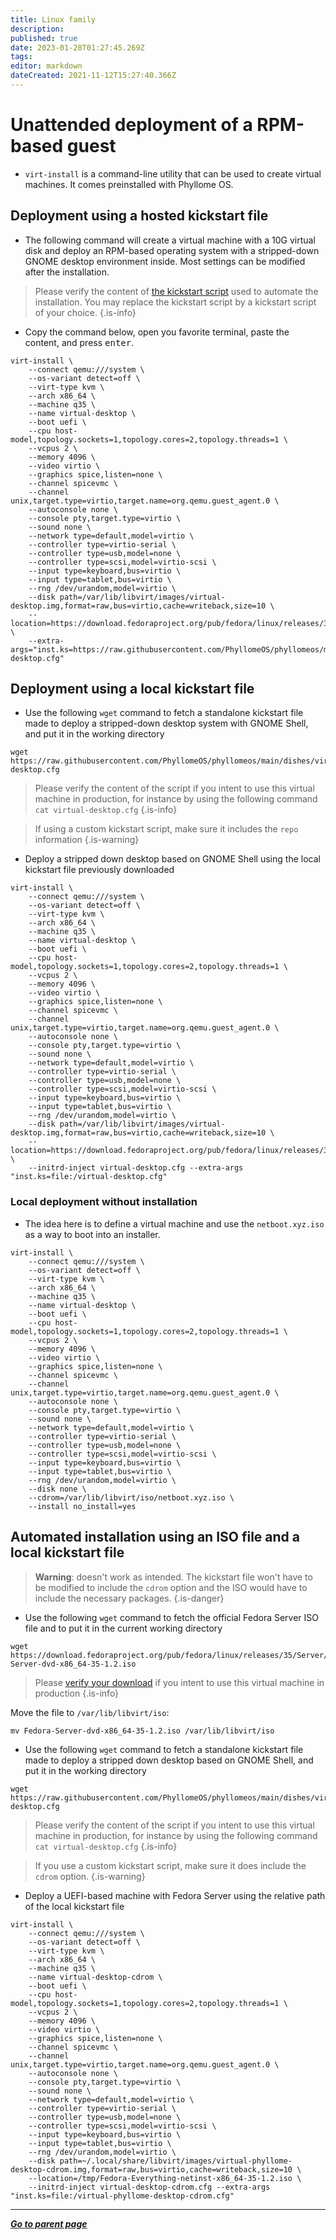 ```yaml
---
title: Linux family
description: 
published: true
date: 2023-01-28T01:27:45.269Z
tags: 
editor: markdown
dateCreated: 2021-11-12T15:27:40.366Z
---
```


# Unattended deployment of a RPM-based guest

* `virt-install` is a command-line utility that can be used to create virtual machines. It comes preinstalled with Phyllome OS. 

## Deployment using a hosted kickstart file

* The following command will create a virtual machine with a 10G virtual disk and deploy an RPM-based operating system with a stripped-down GNOME desktop environment inside. Most settings can be modified after the installation.

> Please verify the content of [the kickstart script](https://raw.githubusercontent.com/PhyllomeOS/phyllomeos/main/dishes/virtual-desktop.cfg) used to automate the installation. You may replace the kickstart script by a kickstart script of your choice.
{.is-info}

* Copy the command below, open you favorite terminal, paste the content, and press <kbd>enter</kbd>.  

```
virt-install \
    --connect qemu:///system \
    --os-variant detect=off \
    --virt-type kvm \
    --arch x86_64 \
    --machine q35 \
    --name virtual-desktop \
    --boot uefi \
    --cpu host-model,topology.sockets=1,topology.cores=2,topology.threads=1 \
    --vcpus 2 \
    --memory 4096 \
    --video virtio \
    --graphics spice,listen=none \
    --channel spicevmc \
    --channel unix,target.type=virtio,target.name=org.qemu.guest_agent.0 \
    --autoconsole none \
    --console pty,target.type=virtio \
    --sound none \
    --network type=default,model=virtio \
    --controller type=virtio-serial \
    --controller type=usb,model=none \
    --controller type=scsi,model=virtio-scsi \
    --input type=keyboard,bus=virtio \
    --input type=tablet,bus=virtio \
    --rng /dev/urandom,model=virtio \
    --disk path=/var/lib/libvirt/images/virtual-desktop.img,format=raw,bus=virtio,cache=writeback,size=10 \
    --location=https://download.fedoraproject.org/pub/fedora/linux/releases/37/Everything/x86_64/os/ \
    --extra-args="inst.ks=https://raw.githubusercontent.com/PhyllomeOS/phyllomeos/main/dishes/virtual-desktop.cfg"
```

## Deployment using a local kickstart file

* Use the following `wget` command to fetch a standalone kickstart file made to deploy a stripped-down desktop system with GNOME Shell, and put it in the working directory

```
wget https://raw.githubusercontent.com/PhyllomeOS/phyllomeos/main/dishes/virtual-desktop.cfg
```

> Please verify the content of the script if you intent to use this virtual machine in production, for instance by using the following command `cat virtual-desktop.cfg`
{.is-info}

> If using a custom kickstart script, make sure it includes the `repo` information
{.is-warning}

* Deploy a stripped down desktop based on GNOME Shell using the local kickstart file previously downloaded

```
virt-install \
    --connect qemu:///system \
    --os-variant detect=off \
    --virt-type kvm \
    --arch x86_64 \
    --machine q35 \
    --name virtual-desktop \
    --boot uefi \
    --cpu host-model,topology.sockets=1,topology.cores=2,topology.threads=1 \
    --vcpus 2 \
    --memory 4096 \
    --video virtio \
    --graphics spice,listen=none \
    --channel spicevmc \
    --channel unix,target.type=virtio,target.name=org.qemu.guest_agent.0 \
    --autoconsole none \
    --console pty,target.type=virtio \
    --sound none \
    --network type=default,model=virtio \
    --controller type=virtio-serial \
    --controller type=usb,model=none \
    --controller type=scsi,model=virtio-scsi \
    --input type=keyboard,bus=virtio \
    --input type=tablet,bus=virtio \
    --rng /dev/urandom,model=virtio \
    --disk path=/var/lib/libvirt/images/virtual-desktop.img,format=raw,bus=virtio,cache=writeback,size=10 \
    --location=https://download.fedoraproject.org/pub/fedora/linux/releases/35/Everything/x86_64/os/ \
    --initrd-inject virtual-desktop.cfg --extra-args "inst.ks=file:/virtual-desktop.cfg"
```

### Local deployment without installation

* The idea here is to define a virtual machine and use the `netboot.xyz.iso` as a way to boot into an installer. 

```
virt-install \
    --connect qemu:///system \
    --os-variant detect=off \
    --virt-type kvm \
    --arch x86_64 \
    --machine q35 \
    --name virtual-desktop \
    --boot uefi \
    --cpu host-model,topology.sockets=1,topology.cores=2,topology.threads=1 \
    --vcpus 2 \
    --memory 4096 \
    --video virtio \
    --graphics spice,listen=none \
    --channel spicevmc \
    --channel unix,target.type=virtio,target.name=org.qemu.guest_agent.0 \
    --autoconsole none \
    --console pty,target.type=virtio \
    --sound none \
    --network type=default,model=virtio \
    --controller type=virtio-serial \
    --controller type=usb,model=none \
    --controller type=scsi,model=virtio-scsi \
    --input type=keyboard,bus=virtio \
    --input type=tablet,bus=virtio \
    --rng /dev/urandom,model=virtio \
    --disk none \
    --cdrom=/var/lib/libvirt/iso/netboot.xyz.iso \
    --install no_install=yes
```


## Automated installation using an ISO file and a local kickstart file

> **Warning**: doesn't work as intended. The kickstart file won't have to be modified to include the `cdrom` option and the ISO would have to include the necessary packages. 
{.is-danger}


* Use the following `wget` command to fetch the official Fedora Server ISO file and to put it in the current working directory

```
wget https://download.fedoraproject.org/pub/fedora/linux/releases/35/Server/x86_64/iso/Fedora-Server-dvd-x86_64-35-1.2.iso
```
> Please [verify your download](https://getfedora.org/en/security/) if you intent to use this virtual machine in production
{.is-info}

Move the file to `/var/lib/libvirt/iso`:
```
mv Fedora-Server-dvd-x86_64-35-1.2.iso /var/lib/libvirt/iso
``` 
* Use the following `wget` command to fetch a standalone kickstart file made to deploy a stripped down desktop based on GNOME Shell, and put it in the working directory

```
wget https://raw.githubusercontent.com/PhyllomeOS/phyllomeos/main/dishes/virtual-desktop.cfg
```

> Please verify the content of the script if you intent to use this virtual machine in production, for instance by using the following command `cat virtual-desktop.cfg`
{.is-info}

> If you use a custom kickstart script, make sure it does include the `cdrom` option.
{.is-warning}

* Deploy a UEFI-based machine with Fedora Server using the relative path of the local kickstart file

```
virt-install \
    --connect qemu:///system \
    --os-variant detect=off \
    --virt-type kvm \
    --arch x86_64 \
    --machine q35 \
    --name virtual-desktop-cdrom \
    --boot uefi \
    --cpu host-model,topology.sockets=1,topology.cores=2,topology.threads=1 \
    --vcpus 2 \
    --memory 4096 \
    --video virtio \
    --graphics spice,listen=none \
    --channel spicevmc \
    --channel unix,target.type=virtio,target.name=org.qemu.guest_agent.0 \
    --autoconsole none \
    --console pty,target.type=virtio \
    --sound none \
    --network type=default,model=virtio \
    --controller type=virtio-serial \
    --controller type=usb,model=none \
    --controller type=scsi,model=virtio-scsi \
    --input type=keyboard,bus=virtio \
    --input type=tablet,bus=virtio \
    --rng /dev/urandom,model=virtio \
    --disk path=~/.local/share/libvirt/images/virtual-phyllome-desktop-cdrom.img,format=raw,bus=virtio,cache=writeback,size=10 \
    --location=/tmp/Fedora-Everything-netinst-x86_64-35-1.2.iso \
    --initrd-inject virtual-desktop-cdrom.cfg --extra-args "inst.ks=file:/virtual-phyllome-desktop-cdrom.cfg"
```

---

***[Go to parent page](/gofurther)***
